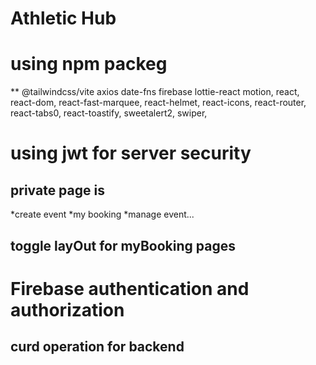 # Athletic Hub

# using npm packeg
**  @tailwindcss/vite
    axios
    date-fns
    firebase
    lottie-react
    motion,
    react,
    react-dom,
    react-fast-marquee,
    react-helmet,
    react-icons,
    react-router,
    react-tabs0,
    react-toastify,
    sweetalert2,
    swiper,
# using jwt for server security
## private page is 
*create event
*my booking
*manage event...
## toggle layOut for myBooking pages
# Firebase authentication and authorization
## curd operation for backend

